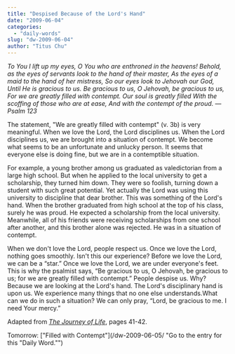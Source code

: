 ```yaml
---
title: "Despised Because of the Lord's Hand"
date: "2009-06-04"
categories: 
  - "daily-words"
slug: "dw-2009-06-04"
author: "Titus Chu"
---
```


_To You I lift up my eyes, O You who are enthroned in the heavens! Behold, as the eyes of servants look to the hand of their master, As the eyes of a maid to the hand of her mistress, So our eyes look to Jehovah our God, Until He is gracious to us. Be gracious to us, O Jehovah, be gracious to us, For we are greatly filled with contempt. Our soul is greatly filled With the scoffing of those who are at ease, And with the contempt of the proud._ _— Psalm 123_

The statement, "We are greatly filled with contempt" (v. 3b) is very meaningful. When we love the Lord, the Lord disciplines us. When the Lord disciplines us, we are brought into a situation of contempt. We become what seems to be an unfortunate and unlucky person. It seems that everyone else is doing fine, but we are in a contemptible situation.

For example, a young brother among us graduated as valedictorian from a large high school. But when he applied to the local university to get a scholarship, they turned him down. They were so foolish, turning down a student with such great potential. Yet actually the Lord was using this university to discipline that dear brother. This was something of the Lord's hand. When the brother graduated from high school at the top of his class, surely he was proud. He expected a scholarship from the local university. Meanwhile, all of his friends were receiving scholarships from one school after another, and this brother alone was rejected. He was in a situation of contempt.

When we don't love the Lord, people respect us. Once we love the Lord, nothing goes smoothly. Isn't this our experience? Before we love the Lord, we can be a “star.” Once we love the Lord, we are under everyone's feet. This is why the psalmist says, “Be gracious to us, O Jehovah, be gracious to us; for we are greatly filled with contempt.” People despise us. Why? Because we are looking at the Lord's hand. The Lord's disciplinary hand is upon us. We experience many things that no one else understands.What can we do in such a situation? We can only pray, “Lord, be gracious to me. I need Your mercy.”

Adapted from [_The Journey of Life_](/book-journey-of-life/ "Go to the entry for this book"), pages 41-42.

Tomorrow: ["Filled with Contempt"](/dw-2009-06-05/ "Go to the entry for this "Daily Word."")
